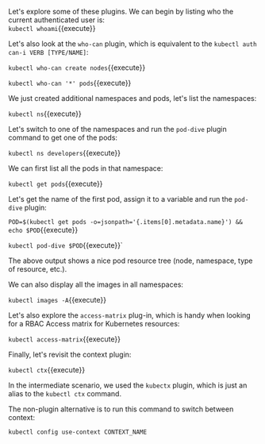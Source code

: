 Let's explore some of these plugins. We can begin by listing who the current authenticated user is:  
`kubectl whoami`{{execute}}

Let's also look at the `who-can` plugin, which is equivalent to the `kubectl auth can-i VERB [TYPE/NAME]`:  

`kubectl who-can create nodes`{{execute}} 
 
`kubectl who-can '*' pods`{{execute}}  

We just created additional namespaces and pods, let's list the namespaces: 

`kubectl ns`{{execute}}  

Let's switch to one of the namespaces and run the `pod-dive` plugin command to get one of the pods:

`kubectl ns developers`{{execute}}  

We can first list all the pods in that namespace: 

`kubectl get pods`{{execute}}  

Let's get the name of the first pod, assign it to a variable and run the `pod-dive` plugin:

`POD=$(kubectl get pods -o=jsonpath='{.items[0].metadata.name}') && echo $POD`{{execute}} 

`kubectl pod-dive $POD`{{execute}}`  

The above output shows a nice pod resource tree (node, namespace, type of resource, etc.).  

We can also display all the images in all namespaces:  

`kubectl images -A`{{execute}}  

Let's also explore the `access-matrix` plug-in, which is handy when looking for a RBAC Access matrix for Kubernetes resources:

`kubectl access-matrix`{{execute}}  

Finally, let's revisit the context plugin:  

`kubectl ctx`{{execute}}  

In the intermediate scenario, we used the `kubectx` plugin, which is just an alias to the `kubectl ctx` command.  

The non-plugin alternative is to run this command to switch between context:

`kubectl config use-context CONTEXT_NAME` 
